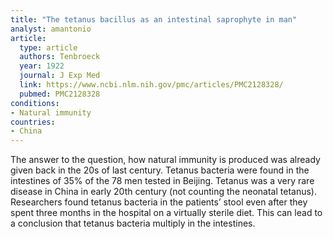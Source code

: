 ```yaml
---
title: "The tetanus bacillus as an intestinal saprophyte in man"
analyst: amantonio
article:
  type: article
  authors: Tenbroeck
  year: 1922
  journal: J Exp Med
  link: https://www.ncbi.nlm.nih.gov/pmc/articles/PMC2128328/
  pubmed: PMC2128328
conditions:
- Natural immunity
countries:
- China
---
```


The answer to the question, how natural immunity is produced was already given back in the 20s of last century. Tetanus bacteria were found in the intestines of 35% of the 78 men tested in Beijing. Tetanus was a very rare disease in China in early 20th century (not counting the neonatal tetanus).
Researchers found tetanus bacteria in the patients’ stool even after they spent three months in the hospital on a virtually sterile diet. This can lead to a conclusion that tetanus bacteria multiply in the intestines.
